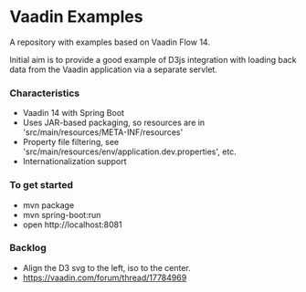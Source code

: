 # Vaadin Examples

A repository with examples based on Vaadin Flow 14. 

Initial aim is to provide a good example of D3js integration with loading back data from the Vaadin application via a separate servlet. 

### Characteristics
- Vaadin 14 with Spring Boot
- Uses JAR-based packaging, so resources are in 'src/main/resources/META-INF/resources'
- Property file filtering, see 'src/main/resources/env/application.dev.properties', etc.
- Internationalization support

### To get started
- mvn package
- mvn spring-boot:run
- open http://localhost:8081

### Backlog
- Align the D3 svg to the left, iso to the center.
- https://vaadin.com/forum/thread/17784969
